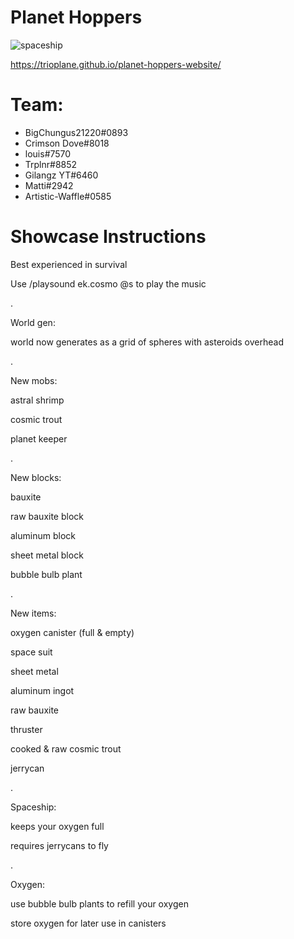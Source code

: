# Planet Hoppers 
![spaceship](https://user-images.githubusercontent.com/31514218/180110269-f816a150-6d1e-4572-a8bd-81b4f7b94d22.gif)


https://trioplane.github.io/planet-hoppers-website/

# Team:
- BigChungus21220#0893
- Crimson Dove#8018
- louis#7570
- Trplnr#8852
- Gilangz YT#6460
- Matti#2942
- Artistic-Waffle#0585

# Showcase Instructions

Best experienced in survival

Use /playsound ek.cosmo @s to play the music

.

World gen:

world now generates as a grid of spheres with asteroids overhead

.

New mobs:

astral shrimp

cosmic trout

planet keeper

.

New blocks:

bauxite

raw bauxite block

aluminum block

sheet metal block

bubble bulb plant

.

New items:

oxygen canister (full & empty)

space suit

sheet metal

aluminum ingot

raw bauxite

thruster

cooked & raw cosmic trout

jerrycan

.

Spaceship:

keeps your oxygen full

requires jerrycans to fly

.

Oxygen:

use bubble bulb plants to refill your oxygen

store oxygen for later use in canisters


